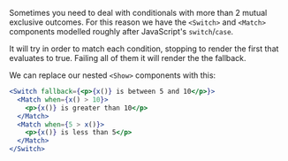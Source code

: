 Sometimes you need to deal with conditionals with more than 2 mutual exclusive outcomes. For this reason we have the `<Switch>` and `<Match>` components modelled roughly after JavaScript's `switch`/`case`.

It will try in order to match each condition, stopping to render the first that evaluates to true. Failing all of them it will render the the fallback.

We can replace our nested `<Show>` components with this:

```jsx
<Switch fallback={<p>{x()} is between 5 and 10</p>}>
  <Match when={x() > 10}>
    <p>{x()} is greater than 10</p>
  </Match>
  <Match when={5 > x()}>
    <p>{x()} is less than 5</p>
  </Match>
</Switch>
```
